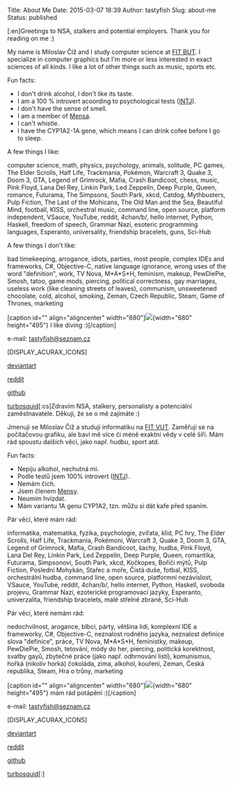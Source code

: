 Title: About Me
Date: 2015-03-07 18:39
Author: tastyfish
Slug: about-me
Status: published

\[:en\]Greetings to NSA, stalkers and potential employers. Thank you for
reading on me :)

My name is Miloslav Číž and I study computer science at [FIT
BUT](http://www.fit.vutbr.cz/). I specialize in computer graphics but
I'm more or less interested in exact sciences of all kinds. I like a lot
of other things such as music, sports etc.

Fun facts:

-   I don't drink alcohol, I don't like its taste.
-   I am a 100 % introvert acoording to psychological tests
    ([INTJ](https://en.wikipedia.org/wiki/INTJ)).
-   I don't have the sense of smell.
-   I am a member of [Mensa](http://www.mensa.cz/).
-   I can't whistle.
-   I have the CYP1A2-1A gene, which means I can drink cofee before I go
    to sleep.

A few things I like:

computer science, math, physics, psychology, animals, solitude, PC
games, The Elder Scrolls, Half Life, Trackmania, Pokémon, Warcraft 3,
Quake 3, Doom 3, GTA, Legend of Grimrock, Mafia, Crash Bandicoot, chess,
music, Pink Floyd, Lana Del Rey, Linkin Park, Led Zeppelin, Deep Purple,
Queen, romance, Futurama, The Simpsons, South Park, xkcd, Catdog,
Mythbusters, Pulp Fiction, The Last of the Mohicans, The Old Man and the
Sea, Beautiful Mind, football, KISS, orchestral music, command line,
open source, platform independent, VSauce, YouTube, reddit, 4chan/b/,
hello internet, Python, Haskell, freedom of speech, Grammar Nazi,
esoteric programming languages, Esperanto, universality, friendship
bracelets, guns, Sci-Hub

A few things I don't like:

bad timekeeping, arrogance, idiots, parties, most people, complex IDEs
and frameworks, C\#, Objective-C, native language ignorance, wrong uses
of the word "definition", work, TV Nova, M\*A\*S\*H, feminism, makeup,
PewDiePie, Smosh, tatoo, game mods, piercing, political correctness, gay
marriages, useless work (like cleaning streets of leaves), communism,
unsweetened chocolate, cold, alcohol, smoking, Zeman, Czech Republic,
Steam, Game of Thrones, marketing

\[caption id="" align="aligncenter"
width="680"\]![](http://i.imgur.com/sQNYr3g.png){width="680"
height="495"} I like diving :)\[/caption\]

e-mail: <tastyfish@seznam.cz>

\[DISPLAY\_ACURAX\_ICONS\]

[deviantart](http://drummyfish.deviantart.com/)

[reddit](https://www.reddit.com/user/drummyfish)

[github](https://github.com/drummyfish?tab=repositories)

[turbosquid](http://www.turbosquid.com/Search/Index.cfm?include_artist=drummyfish)\[:cs\]Zdravím
NSA, stalkery, personalisty a potenciální zaměstnavatele. Děkuji, že se
o mě zajímáte :)

Jmenuji se Miloslav Číž a studuji informatiku na [FIT
VUT](http://www.fit.vutbr.cz/). Zaměřuji se na počítačovou grafiku, ale
baví mě více či méně exaktní vědy v celé šíři. Mám rád spoustu dalších
věcí, jako např. hudbu, sport atd.

Fun facts:

-   Nepiju alkohol, nechutná mi.
-   Podle testů jsem 100% introvert
    ([INTJ](https://cs.wikipedia.org/wiki/INTJ)).
-   Nemám čich.
-   Jsem členem [Mensy](http://www.mensa.cz/).
-   Neumím hvízdat.
-   Mám variantu 1A genu CYP1A2, tzn. můžu si dát kafe před spaním.

Pár věcí, které mám rád:

informatika, matematika, fyzika, psychologie, zvířata, klid, PC hry, The
Elder Scrolls, Half Life, Trackmania, Pokémoni, Warcraft 3, Quake 3,
Doom 3, GTA, Legend of Grimrock, Mafia, Crash Bandicoot, šachy, hudba,
Pink Floyd, Lana Del Rey, Linkin Park, Led Zeppelin, Deep Purple, Queen,
romantika, Futurama, Simpsonovi, South Park, xkcd, Kočkopes, Bořiči
mýtů, Pulp Fiction, Poslední Mohykán, Stařec a moře, Čistá duše, fotbal,
KISS, orchestrální hudba, command line, open source, platformní
nezávislost, VSauce, YouTube, reddit, 4chan/b/, hello internet, Python,
Haskell, svoboda projevu, Grammar Nazi, ezoterické programovací jazyky,
Esperanto, univerzalita, friendship bracelets, malé střelné
zbraně, Sci-Hub

Pár věcí, které nemám rád:

nedochvilnost, arogance, blbci, párty, většina lidí, komplexní IDE a
frameworky, C\#, Objective-C, neznalost rodného jazyka, neznalost
definice slova "definice", práce, TV Nova, M\*A\*S\*H, feministky,
makeup, PewDiePie, Smosh, tetování, módy do her, piercing, politická
korektnost, svatby gayů, zbytečné práce (jako např. odhrnování listí),
komunismus, hořká (nikoliv horká) čokoláda, zima, alkohol, kouření,
Zeman, Česká republika, Steam, Hra o trůny, marketing

\[caption id="" align="aligncenter"
width="680"\]![](http://i.imgur.com/sQNYr3g.png){width="680"
height="495"} mám rád potápění :)\[/caption\]

e-mail: <tastyfish@seznam.cz>

\[DISPLAY\_ACURAX\_ICONS\]

[deviantart](http://drummyfish.deviantart.com/)

[reddit](https://www.reddit.com/user/drummyfish)

[github](https://github.com/drummyfish?tab=repositories)

[turbosquid](http://www.turbosquid.com/Search/Index.cfm?include_artist=drummyfish)\[:\]
